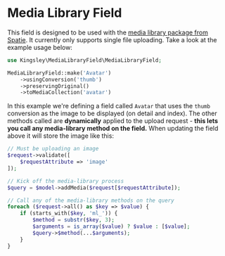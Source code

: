 # Media Library Field
This field is designed to be used with the [media library package from Spatie](https://github.com/spatie/laravel-medialibrary). It currently only supports single file uploading. Take a look at the example usage below:

```php
use Kingsley\MediaLibraryField\MediaLibraryField;

MediaLibraryField::make('Avatar')
    ->usingConversion('thumb')
    ->preservingOriginal()
    ->toMediaCollection('avatar')
```

In this example we're defining a field called `Avatar` that uses the `thumb` conversion as the image to be displayed (on detail and index). The other methods called are **dynamically** applied to the upload request - **this lets you call any media-library method on the field.** When updating the field above it will store the image like this:

```php
// Must be uploading an image
$request->validate([
    $requestAttribute => 'image'
]);

// Kick off the media-library process
$query = $model->addMedia($request[$requestAttribute]);

// Call any of the media-library methods on the query
foreach ($request->all() as $key => $value) {
    if (starts_with($key, 'ml_')) {
        $method = substr($key, 3);
        $arguments = is_array($value) ? $value : [$value];
        $query->$method(...$arguments);
    }
}
```
